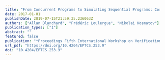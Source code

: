 ```yaml
---
title: "From Concurrent Programs to Simulating Sequential Programs: Correctness of a Transformation"
date: 2017-01-01
publishDate: 2019-07-15T21:59:35.236063Z
authors: ["Allan Blanchard", "Frédéric Loulergue", "Nikolai Kosmatov"]
publication_types: ["1"]
abstract: ""
featured: false
publication: "*Proceedings Fifth International Workshop on Verification and Program Transformation, VPT@ETAPS 2017, Uppsala, Sweden, 29th April 2017.*"
url_pdf: "https://doi.org/10.4204/EPTCS.253.9"
doi: "10.4204/EPTCS.253.9"
---
```


